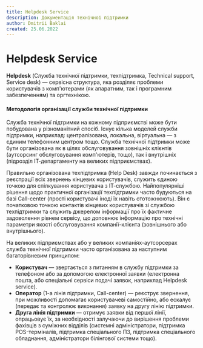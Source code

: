 ```yaml
---
title: Helpdesk Service
description: Документація технічної підтримки
author: Dmitrii Baklai
created: 25.06.2022
---
```


# Helpdesk Service

**Helpdesk** (Служба технічної підтримки, техпідтримка, Technical support, Service desk) — сервісна структура, яка розділяє проблеми користувачів з комп'ютерами (як апаратним, так і програмним забезпеченням) та оргтехнікою.

#### Методологія організації служби технічної підтримки

Служба технічної підтримки на кожному підприємстві може бути побудована у різноманітний спосіб. Існує кілька моделей служби підтримки, наприклад: централізована, локальна, віртуальна — з єдиним телефонним центром тощо. Служба технічної підтримки може бути організована як в цілях обслуговування зовнішніх клієнтів (аутсорсинг обслуговування комп'ютерів, тощо), так і внутрішніх (підрозділ ІТ-департаменту на великих підприємствах).

Правильно організована техпідтримка (Help Desk) завжди починається з реєстрації всіх звернень кінцевих користувачів, служить єдиною точкою для спілкування користувача з ІТ-службою. Найпопулярніші рішення щодо практичної організації техпідтримки часто будуються на базі Call-center (прості користувачі іноді їх навіть ототожнюють). Він є початковою точкою контактів кінцевих користувачів зі службою техпідтримки та служить джерелом інформації про їх фактичне задоволення рівнем сервісу, що доповнює інформацію про технічні параметри якості обслуговування компанії-клієнта (зовнішнього або внутрішнього).

На великих підприємствах або у великих компаніях-аутсорсерах служба технічної підтримки часто організована за наступним багаторівневим принципом:

- **Користувач** — звертається з питанням в службу підтримки за телефоном або за допомогою електронної заявки (електронна пошта, або спеціальні сервіси подачі заявок, наприклад Helpdesk service).
- **Оператор** (1-а лінія підтримки, Call-center) — реєструє звернення, при можливості допомагає користувачеві самостійно, або ескалує (передає та контролює виконання) заявку на другу лінію підтримки.
- **Друга лінія підтримки** — отримує заявки від першої лінії, опрацьовує їх, за необхідності залучаючи до вирішення проблеми фахівців з суміжних відділів (системні адміністратори, підтримка POS-терміналів, підтримка спеціального ПЗ, підтримка спеціального обладнання, адміністратори білінгової системи тощо).

